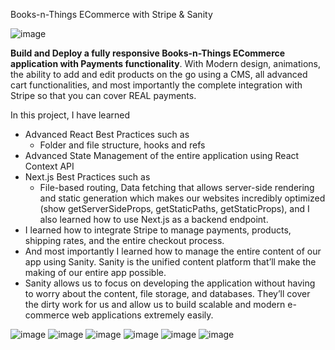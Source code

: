 Books-n-Things ECommerce with Stripe & Sanity

![image](https://user-images.githubusercontent.com/34181144/235060744-0347f9b6-bf80-4ac5-8b28-c31a4482b33b.png)

**Build and Deploy a fully responsive Books-n-Things ECommerce application with Payments functionality**. 
With Modern design, animations, the ability to add and edit products on the go using a CMS, all advanced cart functionalities, and most importantly the complete integration with Stripe so that you can cover REAL payments.

In this project, I have learned
- Advanced React Best Practices such as
    - Folder and file structure, hooks and refs
- Advanced State Management of the entire application using React Context API
- Next.js Best Practices such as
    - File-based routing, Data fetching that allows server-side rendering and static generation which makes our websites incredibly optimized (show getServerSideProps, getStaticPaths, getStaticProps), and I also learned how to use Next.js as a backend endpoint.
- I learned how to integrate Stripe to manage payments, products, shipping rates, and the entire checkout process.
- And most importantly I learned how to manage the entire content of our app using Sanity. Sanity is the unified content platform that’ll make the making of our entire app possible. <show sanity desk>
- Sanity allows us to focus on developing the application without having to worry about the content, file storage, and databases. They’ll cover the dirty work for us and allow us to build scalable and modern e-commerce web applications extremely easily.

![image](https://user-images.githubusercontent.com/70088342/160780701-7bb38a57-76bd-49a2-a4ec-49f89c50a7c7.png)
![image](https://user-images.githubusercontent.com/70088342/160780206-9cfe7c0a-3d8e-4a20-a055-b12efebe6c30.png)
![image](https://user-images.githubusercontent.com/70088342/160780265-692d37ac-7209-4d53-957a-e94b37d123c0.png)
![image](https://user-images.githubusercontent.com/70088342/160780381-7c947640-422e-4729-abae-21911e9bc716.png)
![image](https://user-images.githubusercontent.com/70088342/160780549-111ed048-cd4b-4740-b2fd-2c6fc3520c52.png)
![image](https://user-images.githubusercontent.com/70088342/160780884-22d6025e-9b7d-4493-8136-b3dfbf00a32f.png)

